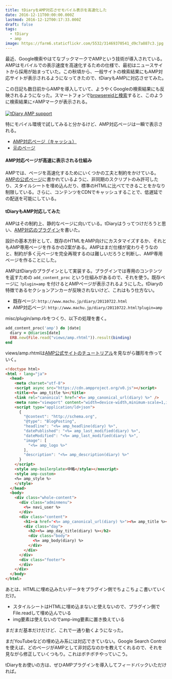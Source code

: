 ```yaml
---
title: tDiaryをAMP対応させモバイル表示を高速化した
date: 2016-12-11T00:00:00.000Z
lastmod: 2016-12-12T00:17:33.000Z
draft: false
tags:
  - tDiary
  - amp
image: https://farm6.staticflickr.com/5532/31469370541_d9c7a887c3.jpg
---
```


最近、Google検索やはてなブックマークでAMPという技術が導入されている。AMPはモバイルでの表示速度を高速化するための仕様で、最初はニュースサイトから採用が始まっていた。この秋頃から、一般サイトの検索結果にもAMP対応サイトが表示されるようになってきたので、tDiaryもAMPに対応させてみた。

この日記も数日前からAMPを導入していて、ようやくGoogleの検索結果にも反映されるようになった。スマートフォンで[browsereidと検索](https://www.google.co.jp/search?q=browsereid)すると、このように検索結果に⚡AMPマークが表示される。

[![tDiary AMP support](https://farm6.staticflickr.com/5532/31469370541_d9c7a887c3.jpg "tDiary AMP support")](https://www.flickr.com/photos/machu/31469370541/)

特にモバイル環境で試してみると分かるけど、AMP対応ページは一瞬で表示される。

- [AMP対応ページ（キャッシュ）](https://cdn.ampproject.org/c/www.machu.jp/diary/20110722.html?plugin=amp)
- [元のページ](http://www.machu.jp/diary/20110722.html)

#### AMP対応ページが高速に表示される仕組み

AMPでは、ページを高速化するためにいくつかの工夫と制約をかけている。[AMPの公式ページ](https://www.ampproject.org/learn/how-amp-works/)に書かれているように、非同期のスクリプトのみ許可したり、スタイルシートを埋め込んだり、標準のHTMLに比べてできることをかなり制限している。さらに、コンテンツをCDNでキャッシュすることで、低遅延での配送を可能にしている。

#### tDiaryもAMP対応してみた

AMPはその制約上、静的なページに向いている。tDiaryはうってつけだろうと思い、[AMP対応のプラグイン](https://github.com/tdiary/tdiary-core/pull/597)を書いた。

設計の基本方針として、既存のHTMLをAMP向けにカスタマイズするか、それともAMP専用ページを作るかの2案がある。AMPはまだ仕様が変わりそうなのと、制約が多く元ページを完全再現するのは難しいだろうと判断し、AMP専用ページを作ることにした。

AMPはtDiaryのプラグインとして実装する。プラグインでは専用のコンテンツを返すための `add_content_proc` という仕組みがあるので、それを使う。既存ページに `?plugin=amp` を付けるとAMPページが表示されるようにした。tDiaryの特徴であるセクションアンカーが反映されないけど、これはもう仕方ない。

- 既存ページ: `http://www.machu.jp/diary/20110722.html`
- AMP対応ページ: `http://www.machu.jp/diary/20110722.html?plugin=amp`

misc/plugin/amp.rbをつくり、以下の処理を書く。

```ruby
add_content_proc('amp') do |date|
  diary = @diaries[date]
  ERB.new(File.read("views/amp.rhtml")).result(binding)
end
```

views/amp.rhtmlは[AMP公式サイトのチュートリアル](https://www.ampproject.org/docs/get_started/create)を見ながら雛形を作っていく。

```html
<!doctype html>
<html ⚡ lang="ja">
  <head>
    <meta charset="utf-8">
    <script async src="https://cdn.ampproject.org/v0.js"></script>
    <title><%= amp_title %></title>
    <link rel="canonical" href="<%= amp_canonical_url(diary) %>" />
    <meta name="viewport" content="width=device-width,minimum-scale=1,initial-scale=1">
    <script type="application/ld+json">
      {
        "@context": "http://schema.org",
        "@type": "BlogPosting",
        "headline": "<%= amp_headline(diary) %>",
        "datePublished": "<%= amp_last_modified(diary) %>",
        "dateModified": "<%= amp_last_modified(diary) %>",
        "image": [
          "<%= amp_logo %>"
        ],
        "description": "<%= amp_description(diary) %>"
      }
    </script>
    <style amp-boilerplate>中略</style></noscript>
    <style amp-custom>
    <%= amp_style %>
    </style>
  </head>
  <body>
    <div class="whole-content">
      <div class="adminmenu">
        <%= navi_user %>
      </div>
      <div class="content">
        <h1><a href="<%= amp_canonical_url(diary) %>"><%= amp_title %></a></h1>
        <div class="day">
          <h2><%= amp_day_title(diary) %></h2>
          <div class="body">
            <%= amp_body(diary) %>
          </div>
        </div>
      </div>
      <div class="footer">
      </div>
    </div>
  </body>
</html>
```

あとは、HTMLに埋め込みたいデータをプラグイン側でちょこちょこ書いていくだけ。

- スタイルシートはHTMLに埋め込まないと使えないので、プラグイン側でFile.readして埋め込んでいる
- img要素は使えないのでamp-img要素に置き換えている

まだまだ基本だけだけど、これで一通り動くようになった。

まだYouTubeなどの埋め込み系には対応できていない。Google Search Controlを使えば、どのページがAMPとして非対応なのかを教えてくれるので、それを見ながら修正していくつもり。これはボチボチやっていこう。

tDiaryをお使いの方は、ぜひAMPプラグインを導入してフィードバックいただければ。
